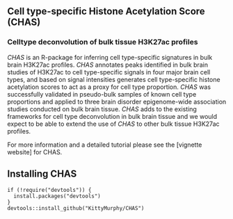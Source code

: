 ## Cell type-specific Histone Acetylation Score (CHAS)
### Celltype deconvolution of bulk tissue H3K27ac profiles

*CHAS* is an R-package for inferring cell type-specific signatures in bulk brain H3K27ac profiles. *CHAS* annotates peaks identified in bulk brain studies of H3K27ac to cell type-specific signals in four major brain cell types, and based on signal intensities generates cell type-specific histone acetylation scores to act as a proxy for cell type proportion. *CHAS* was successfully validated in pseudo-bulk samples of known cell type proportions and applied to three brain disorder epigenome-wide association studies conducted on bulk brain tissue. *CHAS* adds to the existing frameworks for cell type deconvolution in bulk brain tissue and we would expect to be able to extend the use of *CHAS* to other bulk tissue H3K27ac profiles.

For more information and a detailed tutorial please see the [vignette website] for CHAS.

Installing CHAS
------
```
if (!require("devtools")) {
  install.packages("devtools")
}
devtools::install_github("KittyMurphy/CHAS")
```

